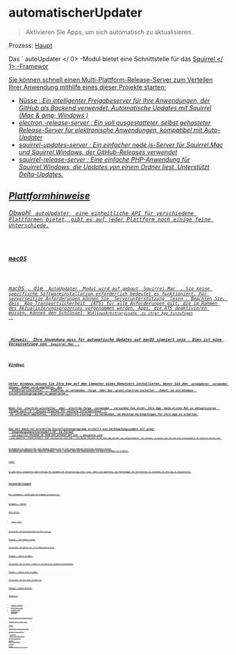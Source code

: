 # automatischerUpdater

> Aktivieren Sie Apps, um sich automatisch zu aktualisieren.

Prozess: [Haupt](../glossary.md#main-process)

Das ` autoUpdater </ 0> -Modul bietet eine Schnittstelle für das
 <a href="https://github.com/Squirrel"> Squirrel </ 1> -Framewor</p>

<p>Sie können schnell einen Multi-Plattform-Release-Server zum Verteilen Ihrer Anwendung mithilfe eines dieser Projekte starten:</p>

<ul>
<li><a href="https://github.com/GitbookIO/nuts"> Nüsse </ 0> : <em> Ein intelligenter Freigabeserver für Ihre Anwendungen, der GitHub als Backend verwendet. Automatische Updates mit Squirrel (Mac & amp;  Windows ) </ 1></li>
<li><a href="https://github.com/ArekSredzki/electron-release-server"> electron -release-server </ 0> : <em> Ein voll ausgestatteter, selbst gehosteter Release-Server für elektronische Anwendungen, kompatibel mit Auto-Updater </ 1></li>
<li><a href="https://github.com/Aluxian/squirrel-updates-server"> squirrel-updates-server </ 0> : <em> Ein einfacher node.js-Server für Squirrel.Mac und Squirrel.Windows, der GitHub-Releases verwendet </ 1></li>
<li><a href="https://github.com/Arcath/squirrel-release-server"> squirrel-release-server </ 0> : <em> Eine einfache PHP-Anwendung für Squirrel.Windows, die Updates von einem Ordner liest. Unterstützt Delta-Updates. </ 0></li>
</ul>

<h2>Plattformhinweise</h2>

<p>Obwohl <code> autoUpdater </ 0> eine einheitliche API für verschiedene Plattformen bietet, gibt es auf jeder Plattform noch einige feine Unterschiede.</p>

<h3>macOS</h3>

<p>macOS , die <code> AutoUpdater </ 0> Modul wird auf gebaut <a href="https://github.com/Squirrel/Squirrel.Mac"> Squirrel.Mac </ 1> , Sie keine spezifische Softwareinstallation erforderlich bedeutet es funktioniert. Für serverseitige Anforderungen können Sie <a href="https://github.com/Squirrel/Squirrel.Mac#server-support"> Serverunterstützung </ 0> lesen . Beachten Sie, dass <a href="https://developer.apple.com/library/content/documentation/General/Reference/InfoPlistKeyReference/Articles/CocoaKeys.html#//apple_ref/doc/uid/TP40009251-SW35"> App-Transportsicherheit </ 0> (ATS) für alle Anforderungen gilt, die im Rahmen des Aktualisierungsprozesses vorgenommen werden. Apps, die ATS deaktivieren müssen, können den Schlüssel <code> NSAllowsArbitraryLoads </ 0> zu ihrer App hinzufügen
 .</p>

<p><strong> Hinweis: </ 0> Ihre Anwendung muss für automatische Updates auf macOS signiert sein . Dies ist eine Voraussetzung von <code> Squirrel.Mac </ 1> .</p>

<h3>Windows</h3>

<p>Unter Windows müssen Sie Ihre App auf dem Computer eines Benutzers installieren, bevor Sie den <code> autoUpdater </ 0> verwenden können. Daher wird empfohlen, das
 <a href="https://github.com/electron/windows-installer"> Elektron-winstaller </ 1> , <a href="https://github.com/electron-userland/electron-forge"> Elektron zu verwenden -forge </ 2> oder das <a href="https://github.com/electron/grunt-electron-installer"> grunt-electron-installer </ 3> -Paket, um ein Windows- Installationsprogramm zu generieren .</p>

<p>Wenn Sie <a href="https://github.com/electron/windows-installer"> electron-winstaller </ 0> oder <a href="https://github.com/electron-userland/electron-forge"> electron-forge </ 1> verwenden , versuchen Sie nicht, Ihre App <a href="https://github.com/electron/windows-installer#handling-squirrel-events"> beim ersten Mal zu aktualisieren </ 2> (Siehe auch <3 > dieses Problem für weitere Informationen </ 3> ).
 Es wird auch empfohlen, <a href="https://github.com/mongodb-js/electron-squirrel-startup"> electron-squirrel-startup </ 0> zu verwenden, um Desktop-Verknüpfungen für Ihre App zu erhalten.</p>

<p>Das mit Squirrel erstellte Installationsprogramm erstellt ein Verknüpfungssymbol mit einer
 <a href="https://msdn.microsoft.com/en-us/library/windows/desktop/dd378459(v=vs.85).aspx"> Anwendungsbenutzermodell-ID </ 0> im Format
 <code> com.squirrel.PACKAGE_ID.YOUR_EXE_WITHOUT_DOT_EXE </ 1> , Beispiele sind
 <code> com.squirrel .slack.Schwarz </ 1> und <code> com.squirrel.code.Code </ 1> . Sie müssen dieselbe ID für Ihre App mit der <code> app.setAppUserModelId </ 0>  API verwenden , da Windows sonst Ihre App nicht ordnungsgemäß in der Taskleiste anheften kann .</p>

<p>Im Gegensatz zu Squirrel.Mac kann Windows Updates auf S3 oder einem anderen statischen Dateihost hosten.
Sie können die Dokumente von <a href="https://github.com/Squirrel/Squirrel.Windows"> Squirrel.Windows </ 0> lesen , um mehr über die Funktionsweise von Squirrel.Windows zu erfahren.</p>

<h3>Linux</h3>

<p>Es gibt keine integrierte Unterstützung für automatische Aktualisierung unter Linux. Daher wird empfohlen, den Paketmanager der Distribution zu verwenden, um Ihre App zu aktualisieren.</p>

<h2>Veranstaltungen</h2>

<p>Das <code> autoUpdater </ 0> -Objekt gibt die folgenden Ereignisse aus:</p>

<h3>Ereignis : "Fehler</h3>

<p>Kehrt zurück:</p>

<ul>
<li><code> Fehler </ 0> Fehler</li>
</ul>

<p>Wird gesendet, wenn beim Aktualisieren ein Fehler auftritt.</p>

<h3>Ereignis : "Nach Updates suchen"</h3>

<p>Wird gesendet, wenn geprüft wird, ob ein Update gestartet wurde.</p>

<h3>Ereignis : 'Update-verfügbar'</h3>

<p>Wird gesendet, wenn ein Update verfügbar ist. Das Update wird automatisch heruntergeladen.</p>

<h3>Ereignis : "Update nicht verfügbar"</h3>

<p>Wird gesendet, wenn kein Update verfügbar ist.</p>

<h3>Ereignis : 'Update-Download'</h3>

<p>Rückgabewert:</p>

<ul>
<li><code> Ereignis </ 0>  Ereignis</li>
<li><code> Release Notes </ 0>  String</li>
<li><code> releaseName </ 0>  String</li>
<li><code> releaseDate </ 0> Datum</li>
<li><code> updateURL </ 0>  String</li>
</ul>

<p>Wird gesendet, wenn ein Update heruntergeladen wurde.</p>

<p>Unter Windows ist nur <code> releaseName </ 0> verfügbar.</p>

<h2>Methoden</h2>

<p>Das Objekt <code> autoUpdater </ 0> verfügt über die folgenden Methoden:</p>

<h3><code>autoUpdater.setFeedURL (url [, requestHeaders])`</h3> 

* ` URL </ 0>  Zeichenfolge</li>
<li><code> requestHeaders </ 0> Objekt <em> macOS </ 1> (optional) - HTTP-Request-Header.</li>
</ul>

<p>Setzt die <code> URL </ 0> und initialisiert den automatischen Updater.</p>

<h3><code>autoUpdater.getFeedURL ()`</h3> 
    Gibt ` String </ 0> zurück - Die aktuelle URL des Aktualisierungsfeeds.</p>

<h3><code>autoUpdater.checkForUpdates ()`</h3> 
    
    Fragt den Server, ob es ein Update gibt. Sie müssen ` setFeedURL </ 0> aufrufen, bevor Sie diese API verwenden .</p>

<h3><code>autoUpdater.quitAndInstall ()`</h3> 
    
    Startet die App neu und installiert das Update nach dem Herunterladen. Es sollte nur aufgerufen werden, nachdem  update-downloaded </ 0> ausgegeben wurde.</p>

<p><strong> Hinweis: </ 0>  <code> autoUpdater.quitAndInstall () </ 1> beendet zuerst alle Anwendungsfenster und gibt nur das Ereignis <code> before-quit </ 1>  auf <code> app </ 1> aus danach. Dies unterscheidet sich von der normalen Quit- Ereignissequenz .</p>